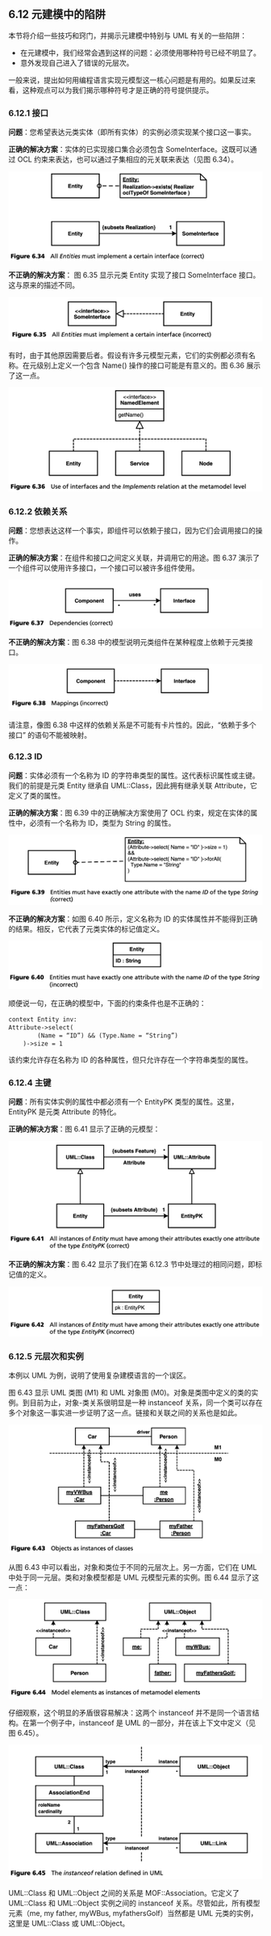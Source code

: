 ## 6.12 元建模中的陷阱
本节将介绍一些技巧和窍门，并揭示元建模中特别与 UML 有关的一些陷阱：
- 在元建模中，我们经常会遇到这样的问题：必须使用哪种符号已经不明显了。
- 意外发现自己进入了错误的元层次。

一般来说，提出如何用编程语言实现元模型这一核心问题是有用的。如果反过来看，这种观点可以为我们揭示哪种符号才是正确的符号提供提示。

### 6.12.1 接口
**问题**：您希望表达元类实体（即所有实体）的实例必须实现某个接口这一事实。

**正确的解决方案**：实体的已实现接口集合必须包含 SomeInterface。这既可以通过 OCL 约束来表达，也可以通过子集相应的元关联来表达（见图 6.34）。

![Figure 6.34](../img/f6.34.png)

**不正确的解决方案**： 图 6.35 显示元类 Entity 实现了接口
SomeInterface 接口。这与原来的描述不同。

![Figure 6.35](../img/f6.35.png)

有时，由于其他原因需要后者。假设有许多元模型元素，它们的实例都必须有名称。在元级别上定义一个包含 Name() 操作的接口可能是有意义的。图 6.36 展示了这一点。

![Figure 6.36](../img/f6.36.png)

### 6.12.2 依赖关系
**问题**：您想表达这样一个事实，即组件可以依赖于接口，因为它们会调用接口的操作。

**正确的解决方案**：在组件和接口之间定义关联，并调用它的用途。图 6.37 演示了一个组件可以使用许多接口，一个接口可以被许多组件使用。

![Figure 6.37](../img/f6.37.png)

**不正确的解决方案**：图 6.38 中的模型说明元类组件在某种程度上依赖于元类接口。

![Figure 6.38](../img/f6.38.png)


请注意，像图 6.38 中这样的依赖关系是不可能有卡片性的。因此，“依赖于多个接口” 的语句不能被映射。

### 6.12.3 ID
**问题**：实体必须有一个名称为 ID 的字符串类型的属性。这代表标识属性或主键。我们的前提是元类 Entity 继承自 UML::Class，因此拥有继承关联 Attribute，它定义了类的属性。

**正确的解决方案**：图 6.39 中的正确解决方案使用了 OCL 约束，规定在实体的属性中，必须有一个名称为 ID，类型为 String 的属性。

![Figure 6.39](../img/f6.39.png)

**不正确的解决方案**：如图 6.40 所示，定义名称为 ID 的实体属性并不能得到正确的结果。相反，它代表了元类实体的标记值定义。

![Figure 6.40](../img/f6.40.png)

顺便说一句，在正确的模型中，下面的约束条件也是不正确的：

```
context Entity inv:
Attribute->select(
        (Name = “ID”) && (Type.Name = “String”)
    )->size = 1
```

该约束允许存在名称为 ID 的各种属性，但只允许存在一个字符串类型的属性。

### 6.12.4 主键
**问题**：所有实体实例的属性中都必须有一个 EntityPK 类型的属性。这里，EntityPK 是元类 Attribute 的特化。

**正确的解决方案**：图 6.41 显示了正确的元模型：

![Figure 6.41](../img/f6.41.png)

**不正确的解决方案**：图 6.42 显示了我们在第 6.12.3 节中处理过的相同问题，即标记值的定义。

![Figure 6.42](../img/f6.42.png)

### 6.12.5 元层次和实例
本例以 UML 为例，说明了使用复杂建模语言的一个误区。

图 6.43 显示 UML 类图 (M1) 和 UML 对象图 (M0)。对象是类图中定义的类的实例。到目前为止，对象-类关系很明显是一种 instanceof 关系，同一个类可以存在多个对象这一事实进一步证明了这一点。链接和关联之间的关系也是如此。

![Figure 6.43](../img/f6.43.png)

从图 6.43 中可以看出，对象和类位于不同的元层次上。另一方面，它们在 UML 中处于同一元层。类和对象模型都是 UML 元模型元素的实例。图 6.44 显示了这一点：

![Figure 6.44](../img/f6.44.png)

仔细观察，这个明显的矛盾很容易解决：这两个 instanceof 并不是同一个语言结构。在第一个例子中，instanceof 是 UML 的一部分，并在该上下文中定义（见图 6.45）。

![Figure 6.45](../img/f6.45.png)

UML::Class 和 UML::Object 之间的关系是 MOF::Association。它定义了 UML::Class 和 UML::Object 实例之间的 instanceof 关系。尽管如此，所有模型元素（me, my father, myWBus, myfathersGolf）当然都是 UML 元类的实例，这里是 UML::Class 或 UML::Object。
